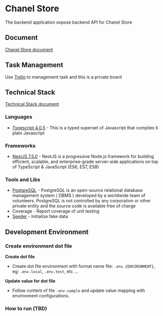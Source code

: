 # Chanel Store

The backend application expose backend API for Chanel Store

## Document

[Chanel Store document](https://docs.google.com/document/d/1TQQ6qeTTGlkGxXFnA_dZZiwYjtdRu-X9JwTfLya7bjk/edit?usp=sharing)

## Task Management

Use [Trello](https://trello.com/b/G6qZfbDk) to management task and this is a private board

## Technical Stack

[Technical Stack document](https://docs.google.com/document/d/1VBxi8sDsSnaewY44YayFyhxyvpYFnNemzCCJJcniDGc/edit?usp=sharing)

### Languages

- [Typescript 4.0.5](https://www.typescriptlang.org/) - This is a typed superset of Javascript that compiles ti plain Javascript

### Frameworks

- [NestJS 7.5.0](https://nestjs.com/) - NestJS is a progressive Node.js framework for building efficient, scalable, and enterprise-grade server-side applications on top of TypeScript & JavaScript (ES6, ES7, ES8)

### Tools and Libs

- [PostgreSQL](https://www.postgresql.org) - PostgreSQL is an open-source relational database management system ( DBMS ) developed by a worldwide team of volunteers. PostgreSQL is not controlled by any corporation or other private entity and the source code is available free of charge
- Coverage - Report coverage of unit testing
- [Seeder](https://developer.aliyun.com/mirror/npm/package/nestjs-seeder) - Initialize fake data

## Development Environment

### Create environment dot file

**Create dot file**

- Create dot file environment with format name file: `.env.{ENVIRONMENT}`, eg: `.env.local`, `.env.test`, etc ...

**Update value for dot file**

- Follow content of file `.env.sample` and update value mapping with environment configurations.

### How to run (TBD)
